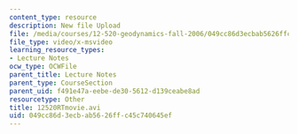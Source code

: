 ```yaml
---
content_type: resource
description: New file Upload
file: /media/courses/12-520-geodynamics-fall-2006/049cc86d3ecbab5626ffc45c740645ef_12520RTmovie.avi
file_type: video/x-msvideo
learning_resource_types:
- Lecture Notes
ocw_type: OCWFile
parent_title: Lecture Notes
parent_type: CourseSection
parent_uid: f491e47a-eebe-de30-5612-d139ceabe8ad
resourcetype: Other
title: 12520RTmovie.avi
uid: 049cc86d-3ecb-ab56-26ff-c45c740645ef
---
```

